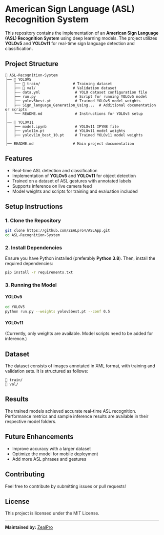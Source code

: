 # American Sign Language (ASL) Recognition System

This repository contains the implementation of an **American Sign Language (ASL) Recognition System** using deep learning models. The project utilizes **YOLOv5** and **YOLOv11** for real-time sign language detection and classification.

## Project Structure
```
📂 ASL-Recognition-System
│── 📂 YOLOV5
│   ├── 📂 train/               # Training dataset
│   ├── 📂 val/                 # Validation dataset
│   ├── data.yml                # YOLO dataset configuration file
│   ├── run.py                  # Script for running YOLOv5 model
│   ├── yolov5best.pt           # Trained YOLOv5 model weights
│   ├── Sign_language_Generation_Using...  # Additional documentation or scripts
│   └── README.md               # Instructions for YOLOv5 setup
│
│── 📂 YOLOV11
│   ├── model.ipynb             # YOLOv11 IPYNB file
│   ├── yolo11m.pt              # YOLOv11 model weights
│   ├── yolov11m_best_10.pt     # Trained YOLOv11 model weights
│
│── README.md                  # Main project documentation
```

## Features
- Real-time ASL detection and classification
- Implementation of **YOLOv5** and **YOLOv11** for object detection
- Trained on a dataset of ASL gestures with annotated labels
- Supports inference on live camera feed
- Model weights and scripts for training and evaluation included

## Setup Instructions
### 1. Clone the Repository
```bash
git clone https://github.com/ZEALpro4/ASLApp.git
cd ASL-Recognition-System
```

### 2. Install Dependencies
Ensure you have Python installed (preferably **Python 3.8**). Then, install the required dependencies:
```bash
pip install -r requirements.txt
```

### 3. Running the Model
#### YOLOv5
```bash
cd YOLOV5
python run.py --weights yolov5best.pt --conf 0.5
```

#### YOLOv11
(Currently, only weights are available. Model scripts need to be added for inference.)

## Dataset
The dataset consists of images annotated in XML format, with training and validation sets. It is structured as follows:
```
📂 train/
📂 val/
```

## Results
The trained models achieved accurate real-time ASL recognition. Performance metrics and sample inference results are available in their respective model folders.

## Future Enhancements
- Improve accuracy with a larger dataset
- Optimize the model for mobile deployment
- Add more ASL phrases and gestures

## Contributing
Feel free to contribute by submitting issues or pull requests!

## License
This project is licensed under the MIT License.

---
**Maintained by:** [ZealPro](https://github.com/ZEALpro4)

